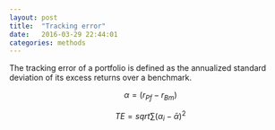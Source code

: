 ```yaml
---
layout: post
title:  "Tracking error"
date:   2016-03-29 22:44:01
categories: methods
---
```


The tracking error of a portfolio is defined as the annualized standard
deviation of its excess returns over a benchmark.

$$ \alpha =( r_{Pf} - r_{Bm}) $$

$$ TE = sqrt{\sum{(\alpha_i - \bar{\alpha})^2}} $$

